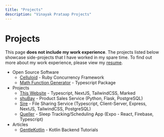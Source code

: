 ```yaml
---
title: "Projects"
description: "Vinayak Prataap Projects"
---
```


# Projects

This page **does not include my work experience**. The projects listed below showcase side-projects that I have worked in my spare time. To find out more about my work experience, please view my [resume](/resume.pdf).

- Open Source Software
  - [Celluloid](https://github.com/celluloid/celluloid) - Ruby Concurrency Framework
  - [Math Function Generator](https://www.npmjs.com/package/math-function-generator) - Typescript Package
- Projects
  - [This Website](https://github.com/p-vinayak/p-vinayak.dev) - Typescript, NextJS, TailwindCSS, Marked
  - [shuBay](https://github.com/p-vinayak/shuBay) - Product Sales Service (Python, Flask, PostgreSQL)
  - [Sire](https://github.com/p-vinayak/sire) - File Sharing Service (Typescript, Client-Server, Express, NextJS, TailwindCSS, PostgreSQL)
  - [Queller](https://github.com/p-vinayak/queller) - Sleep Tracking/Scheduling App (Expo - React, Firebase, Typescript)
- Articles
  - [GentleKotlin](https://gentlekotlin.com/) - Kotlin Backend Tutorials
